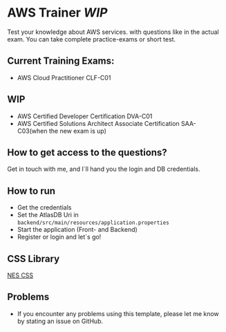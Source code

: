 # AWS Trainer *WIP*

Test your knowledge about AWS services. with questions like in the actual exam. You can take complete practice-exams or
short test. 

## Current Training Exams:
- AWS Cloud Practitioner CLF-C01


## WIP
- AWS Certified Developer Certification DVA-C01
- AWS Certified Solutions Architect Associate Certification SAA-C03(when the new exam is up)

## How to get access to the questions?

Get in touch with me, and I´ll hand you the login and DB credentials.


## How to run
- Get the credentials
- Set the AtlasDB Uri in `backend/src/main/resources/application.properties`
- Start the application (Front- and Backend)
- Register or login and let`s go!

## CSS Library
[NES CSS](https://nostalgic-css.github.io/NES.css/#)

## Problems
- If you encounter any problems using this template, please let me know by stating an issue on GitHub.

